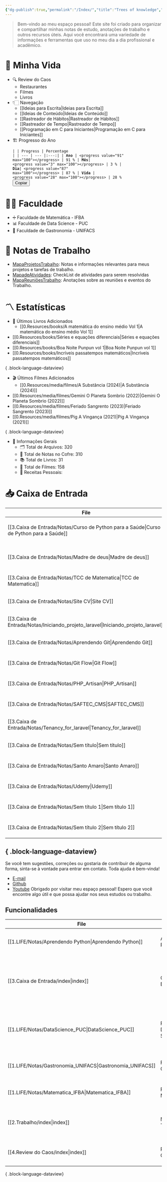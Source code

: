 ```yaml
---
{"dg-publish":true,"permalink":"/Index/","title":"Trees of knowledge","contentClasses":"dashboard","tags":["gardenEntry"],"noteIcon":""}
---
```



> Bem-vindo ao meu espaço pessoal! Este site foi criado para organizar e compartilhar minhas notas de estudo, anotações de trabalho e outros recursos úteis. Aqui você encontrará uma variedade de informações e ferramentas que uso no meu dia a dia profissional e acadêmico.

# 🌱 Minha Vida
- 🔍 Review do Caos
    - Restaurantes
    - Filmes
    - Livros
-   👇🏻 Navegação
    - [[Ideias para Escrita\|Ideias para Escrita]]
    - [[Ideias de Conteúdo\|Ideias de Conteúdo]]
    - [[Rastreador de Hábitos\|Rastreador de Hábitos]]
    - [[Rastreador de Tempo\|Rastreador de Tempo]]
    - [[Programação em C para Iniciantes\|Programação em C para Iniciantes]]
-   🏗️ Progresso do Ano
    <span><span><pre><code>|  | Progress  | Percentage |
| --- | --- |:---:|
| **Ano** | &lt;progress value="91" max="100"&gt;&lt;/progress&gt; | 91 %
| **Mês**| &lt;progress value="3" max="100"&gt;&lt;/progress&gt; | 3 %
| **Dia**| &lt;progress value="87" max="100"&gt;&lt;/progress&gt; | 87 %
| **Vida** | &lt;progress value="28" max="100"&gt;&lt;/progress&gt; | 28 %
</code><button class="copy-code-button">Copiar</button></pre></span></span>

# 👨‍🎓 Faculdade
- ➗ Faculdade de Matemática - IFBA
- 📊 Faculdade de Data Science - PUC
- 🍲 Faculdade de Gastronomia - UNIFACS
# 💼 Notas de Trabalho
- [MapaProjetosTrabalho](2.Trabalho/Moc/MapaProjetosTrabalho.md): Notas e informações relevantes para meus projetos e tarefas de trabalho.
- [MapadeAtividades](2.Trabalho/Moc/MapadeAtividades.md): CheckList de atividades para serem resolvidas
- [MapaReuniõesTrabalho](2.Trabalho/Moc/MapaReuni%C3%B5esTrabalho.md): Anotações sobre as reuniões e eventos do Trabalho.
# 〽️ Estatísticas

-   📖 Últimos Livros Adicionados
    - [[0.Resources/books/A matemática do ensino médio Vol 1\|A matemática do ensino médio Vol 1]]
- [[0.Resources/books/Séries e equações diferenciais\|Séries e equações diferenciais]]
- [[0.Resources/books/Boa Noite Punpun vol 1\|Boa Noite Punpun vol 1]]
- [[0.Resources/books/Incríveis passatempos matemáticos\|Incríveis passatempos matemáticos]]

{ .block-language-dataview}
- 🎬 Últimos Filmes Adicionados
    - [[0.Resources/media/filmes/A Substância (2024)\|A Substância (2024)]]
- [[0.Resources/media/filmes/Gemini O Planeta Sombrio (2022)\|Gemini O Planeta Sombrio (2022)]]
- [[0.Resources/media/filmes/Feriado Sangrento (2023)\|Feriado Sangrento (2023)]]
- [[0.Resources/media/filmes/Pig A Vingança (2021)\|Pig A Vingança (2021)]]

{ .block-language-dataview}
-   📼 Informações Gerais
    -   🗂️ Total de Arquivos: 320
    -   📝 Total de Notas no Cofre: 310
    -   📚 Total de Livros: 31
    -   🍿 Total de Filmes: 158
    -   🍲 Receitas Pessoais: 
# 📥 Caixa de Entrada
| File                                                                                       | Criado em                     |
| ------------------------------------------------------------------------------------------ | ----------------------------- |
| [[3.Caixa de Entrada/Notas/Curso de Python para a Saúde\|Curso de Python para a Saúde]] | 10:16 PM - September 14, 2024 |
| [[3.Caixa de Entrada/Notas/Madre de deus\|Madre de deus]]                               | 10:16 PM - September 14, 2024 |
| [[3.Caixa de Entrada/Notas/TCC de Matematica\|TCC de Matematica]]                       | 3:46 PM - September 18, 2024  |
| [[3.Caixa de Entrada/Notas/Site CV\|Site CV]]                                           | 3:09 PM - September 24, 2024  |
| [[3.Caixa de Entrada/Notas/Iniciando_projeto_laravel\|Iniciando_projeto_laravel]]       | 7:04 PM - September 24, 2024  |
| [[3.Caixa de Entrada/Notas/Aprendendo Git\|Aprendendo Git]]                             | 3:26 PM - September 28, 2024  |
| [[3.Caixa de Entrada/Notas/Git Flow\|Git Flow]]                                         | 5:03 PM - September 28, 2024  |
| [[3.Caixa de Entrada/Notas/PHP_Artisan\|PHP_Artisan]]                                   | 6:30 PM - September 30, 2024  |
| [[3.Caixa de Entrada/Notas/SAFTEC_CMS\|SAFTEC_CMS]]                                     | 9:52 AM - October 08, 2024    |
| [[3.Caixa de Entrada/Notas/Tenancy_for_laravel\|Tenancy_for_laravel]]                   | 10:50 AM - October 10, 2024   |
| [[3.Caixa de Entrada/Notas/Sem título\|Sem título]]                                     | 12:12 PM - October 15, 2024   |
| [[3.Caixa de Entrada/Notas/Santo Amaro\|Santo Amaro]]                                   | 4:11 PM - October 15, 2024    |
| [[3.Caixa de Entrada/Notas/Udemy\|Udemy]]                                               | 11:47 AM - October 25, 2024   |
| [[3.Caixa de Entrada/Notas/Sem título 1\|Sem título 1]]                                 | 2:42 PM - October 29, 2024    |
| [[3.Caixa de Entrada/Notas/Sem título 2\|Sem título 2]]                                 | 8:47 AM - November 01, 2024   |

{ .block-language-dataview}
---
Se você tem sugestões, correções ou gostaria de contribuir de alguma forma, sinta-se à vontade para entrar em contato. Toda ajuda é bem-vinda!
-   [E-mail](mailto:samuraiflamesf@gmail.com)
-   [Github](https://github.com/Samuraiflamesf/CofreObisidian)
-   [Youtube](https://youtube.com/user/SamuraiFlameSF)
Obrigado por visitar meu espaço pessoal! Espero que você encontre algo útil e que possa ajudar nos seus estudos ou trabalho.

## Funcionalidades
| File                                                         | title                  | description                                                                       |
| ------------------------------------------------------------ | ---------------------- | --------------------------------------------------------------------------------- |
| [[1.LIFE/Notas/Aprendendo Python\|Aprendendo Python]]     | Aprendendo Python      | Anotações sobre meu estudo em python.                                             |
| [[3.Caixa de Entrada/index\|index]]                       | Caixa de Entrada       | Estas anotações são ideias livres, sem julgamento, todos pensamentos sem limpeza. |
| [[1.LIFE/Notas/DataScience_PUC\|DataScience_PUC]]         | Faculdade Data Science | Anotações sobre minha pós em Ciência de Dados Aplicada à Saúde.                   |
| [[1.LIFE/Notas/Gastronomia_UNIFACS\|Gastronomia_UNIFACS]] | Faculdade Gastronomia  | Anotações sobre minha faculdade de Gastronomia.                                   |
| [[1.LIFE/Notas/Matematica_IFBA\|Matematica_IFBA]]         | Faculdade Matemática   | Anotações sobre minha faculdade de Matemática.                                    |
| [[2.Trabalho/index\|index]]                               | Notas de Trabalho      | Notas e informações relevantes ao meu trabalho.                                   |
| [[4.Review do Caos/index\|index]]                         | Review do Caos         | Estas anotações são review de coisas.                                             |

{ .block-language-dataview}